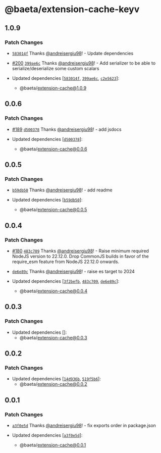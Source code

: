 # @baeta/extension-cache-keyv

## 1.0.9

### Patch Changes

- [`583014f`](https://github.com/andreisergiu98/baeta/commit/583014f0bac810b25d9a8226bda2df4c9039f5e3) Thanks [@andreisergiu98](https://github.com/andreisergiu98)! - Update dependencies

- [#200](https://github.com/andreisergiu98/baeta/pull/200) [`399ae6c`](https://github.com/andreisergiu98/baeta/commit/399ae6c285d679c6886ab5181cd72461ee646019) Thanks [@andreisergiu98](https://github.com/andreisergiu98)! - Add serializer to be able to serialize/deserialize some custom scalars

- Updated dependencies [[`583014f`](https://github.com/andreisergiu98/baeta/commit/583014f0bac810b25d9a8226bda2df4c9039f5e3), [`399ae6c`](https://github.com/andreisergiu98/baeta/commit/399ae6c285d679c6886ab5181cd72461ee646019), [`c2e5623`](https://github.com/andreisergiu98/baeta/commit/c2e5623819c1b2b6069ab0663b5c5ad4e09e81b5)]:
  - @baeta/extension-cache@1.0.9

## 0.0.6

### Patch Changes

- [#189](https://github.com/andreisergiu98/baeta/pull/189) [`d500378`](https://github.com/andreisergiu98/baeta/commit/d500378198e0a9c48298c4242913bca8ad348228) Thanks [@andreisergiu98](https://github.com/andreisergiu98)! - add jsdocs

- Updated dependencies [[`d500378`](https://github.com/andreisergiu98/baeta/commit/d500378198e0a9c48298c4242913bca8ad348228)]:
  - @baeta/extension-cache@0.0.6

## 0.0.5

### Patch Changes

- [`b59db50`](https://github.com/andreisergiu98/baeta/commit/b59db501a83275ab2d964933080e688a3a5d8820) Thanks [@andreisergiu98](https://github.com/andreisergiu98)! - add readme

- Updated dependencies [[`b59db50`](https://github.com/andreisergiu98/baeta/commit/b59db501a83275ab2d964933080e688a3a5d8820)]:
  - @baeta/extension-cache@0.0.5

## 0.0.4

### Patch Changes

- [#180](https://github.com/andreisergiu98/baeta/pull/180) [`483c709`](https://github.com/andreisergiu98/baeta/commit/483c70932f815fd114732c00b74f9488d7924c72) Thanks [@andreisergiu98](https://github.com/andreisergiu98)! - Raise minimum required NodeJS version to 22.12.0. Drop CommonJS builds in favor of the require_esm feature from NodeJS 22.12.0 onwards.

- [`de6e89c`](https://github.com/andreisergiu98/baeta/commit/de6e89c1b592e280967c73a4137d24ee56ef1857) Thanks [@andreisergiu98](https://github.com/andreisergiu98)! - raise es target to 2024

- Updated dependencies [[`3f2befb`](https://github.com/andreisergiu98/baeta/commit/3f2befbb4b645e2970727482e970c4e78f0ed598), [`483c709`](https://github.com/andreisergiu98/baeta/commit/483c70932f815fd114732c00b74f9488d7924c72), [`de6e89c`](https://github.com/andreisergiu98/baeta/commit/de6e89c1b592e280967c73a4137d24ee56ef1857)]:
  - @baeta/extension-cache@0.0.4

## 0.0.3

### Patch Changes

- Updated dependencies []:
  - @baeta/extension-cache@0.0.3

## 0.0.2

### Patch Changes

- Updated dependencies [[`14d936b`](https://github.com/andreisergiu98/baeta/commit/14d936b50b606ed748c9414faf1365824c0cc10f), [`519f5b6`](https://github.com/andreisergiu98/baeta/commit/519f5b675309cf9d111979cc0bc4e80cc3b9f455)]:
  - @baeta/extension-cache@0.0.2

## 0.0.1

### Patch Changes

- [`a3f0e5d`](https://github.com/andreisergiu98/baeta/commit/a3f0e5d03fc9ef21a87d3ec6bf264d0e9707636a) Thanks [@andreisergiu98](https://github.com/andreisergiu98)! - fix exports order in package.json

- Updated dependencies [[`a3f0e5d`](https://github.com/andreisergiu98/baeta/commit/a3f0e5d03fc9ef21a87d3ec6bf264d0e9707636a)]:
  - @baeta/extension-cache@0.0.1
